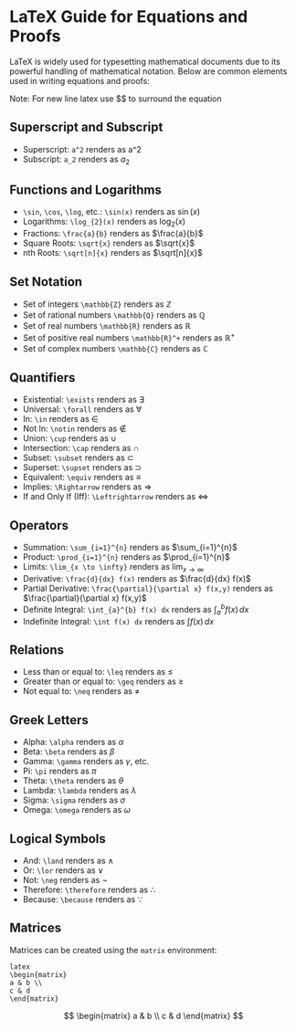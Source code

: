# LaTeX Guide for Equations and Proofs

LaTeX is widely used for typesetting mathematical documents due to its powerful handling of mathematical notation. Below are common elements used in writing equations and proofs:

Note: For new line latex use \$\$ to surround the equation

## Superscript and Subscript

- Superscript: `a^2` renders as  a^2 
- Subscript: `a_2` renders as $a_2$

## Functions and Logarithms

- `\sin`, `\cos`, `\log`, etc.: `\sin(x)` renders as $\sin(x)$
- Logarithms: `\log_{2}(x)` renders as $\log_{2}(x)$
- Fractions: `\frac{a}{b}` renders as $\frac{a}{b}$
- Square Roots: `\sqrt{x}` renders as $\sqrt{x}$
- nth Roots: `\sqrt[n]{x}` renders as $\sqrt[n]{x}$

## Set Notation

- Set of integers `\mathbb{Z}` renders as $\mathbb{Z}$
- Set of rational numbers `\mathbb{Q}` renders as $\mathbb{Q}$
- Set of real numbers `\mathbb{R}` renders as $\mathbb{R}$
- Set of positive real numbers `\mathbb{R}^+` renders as $\mathbb{R}^+$
- Set of complex numbers `\mathbb{C}` renders as $\mathbb{C}$

## Quantifiers

- Existential: `\exists` renders as $\exists$
- Universal: `\forall` renders as $\forall$
- In: `\in` renders as $\in$
- Not In: `\notin` renders as $\notin$
- Union: `\cup` renders as $\cup$
- Intersection: `\cap` renders as $\cap$
- Subset: `\subset` renders as $\subset$
- Superset: `\supset` renders as $\supset$
- Equivalent: `\equiv` renders as $\equiv$
- Implies: `\Rightarrow` renders as $\Rightarrow$
- If and Only If (Iff): `\Leftrightarrow` renders as $\Leftrightarrow$

## Operators

- Summation: `\sum_{i=1}^{n}` renders as $\sum_{i=1}^{n}$
- Product: `\prod_{i=1}^{n}` renders as $\prod_{i=1}^{n}$
- Limits: `\lim_{x \to \infty}` renders as $\lim_{x \to \infty}$
- Derivative: `\frac{d}{dx} f(x)` renders as $\frac{d}{dx} f(x)$
- Partial Derivative: `\frac{\partial}{\partial x} f(x,y)` renders as $\frac{\partial}{\partial x} f(x,y)$
- Definite Integral: `\int_{a}^{b} f(x) dx` renders as $\int_{a}^{b} f(x) \, dx$
- Indefinite Integral: `\int f(x) dx` renders as $\int f(x) \, dx$

## Relations

- Less than or equal to: `\leq` renders as $\leq$
- Greater than or equal to: `\geq` renders as $\geq$
- Not equal to: `\neq` renders as $\neq$

## Greek Letters

- Alpha: `\alpha` renders as $\alpha$
- Beta: `\beta` renders as $\beta$
- Gamma: `\gamma` renders as $\gamma$, etc.
- Pi: `\pi` renders as $\pi$
- Theta: `\theta` renders as $\theta$
- Lambda: `\lambda` renders as $\lambda$
- Sigma: `\sigma` renders as $\sigma$
- Omega: `\omega` renders as $\omega$

## Logical Symbols

- And: `\land` renders as $\land$
- Or: `\lor` renders as $\lor$
- Not: `\neg` renders as $\neg$
- Therefore: `\therefore` renders as $\therefore$
- Because: `\because` renders as $\because$

## Matrices

Matrices can be created using the `matrix` environment:

```
latex
\begin{matrix}
a & b \\
c & d
\end{matrix}
```
$$
\begin{matrix}
a & b \\
c & d
\end{matrix}
$$
